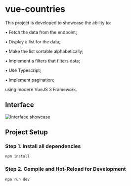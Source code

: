 # vue-countries

This project is developed to showcase the ability to:

• Fetch the data from the endpoint;

• Display a list for the data;

• Make the list sortable alphabetically;

• Implement a filters that filters data;

• Use Typescript;

• Implement pagination;

using modern VueJS 3 Framework.

## Interface

![Interface showcase]([https://github.com/alikhanturusbekov/vue-countries/blob/main/interface.png?raw=true])

## Project Setup

### Step 1. Install all dependencies

```sh
npm install
```

### Step 2. Compile and Hot-Reload for Development

```sh
npm run dev
```
